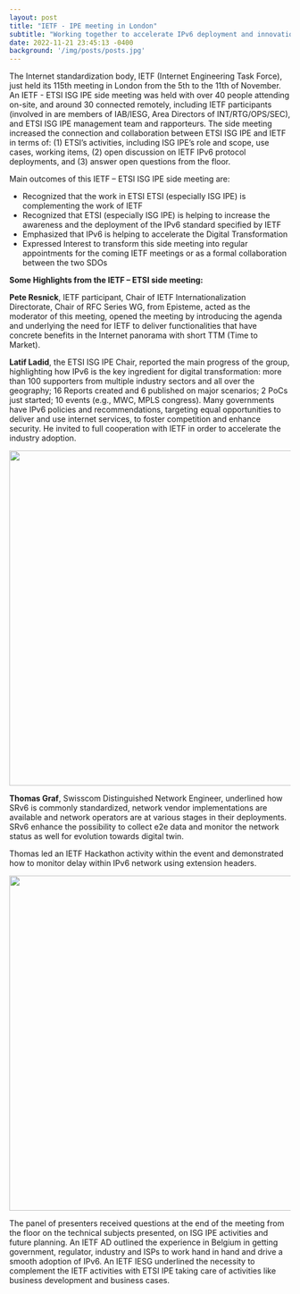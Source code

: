 ```yaml
---
layout: post
title: "IETF - IPE meeting in London"
subtitle: "Working together to accelerate IPv6 deployment and innovation"
date: 2022-11-21 23:45:13 -0400
background: '/img/posts/posts.jpg'
---
```


The Internet standardization body, IETF (Internet Engineering Task Force), just held its 115th meeting in London from the 5th to the 11th of November. An IETF - ETSI ISG IPE side meeting was held with over 40 people attending on-site, and around 30 connected remotely, including IETF participants (involved in are members of IAB/IESG, Area Directors of INT/RTG/OPS/SEC), and ETSI ISG IPE management team and rapporteurs. The side meeting increased the connection and collaboration between ETSI ISG IPE and IETF in terms of: (1) ETSI’s activities, including ISG IPE’s role and scope, use cases, working items, (2) open discussion on IETF IPv6 protocol deployments, and (3) answer open questions from the floor.

Main outcomes of this IETF – ETSI ISG IPE side meeting are:

- Recognized that the work in ETSI ETSI (especially ISG IPE) is complementing the work of IETF
- Recognized that ETSI (especially ISG IPE) is helping to increase the awareness and the deployment of the IPv6 standard specified by IETF
- Emphasized that IPv6 is helping to accelerate the Digital Transformation
- Expressed Interest to transform this side meeting into regular appointments for the coming IETF meetings or as a formal collaboration between the two SDOs

**Some Highlights from the IETF – ETSI side meeting:**

**Pete Resnick**, IETF participant, Chair of IETF Internationalization Directorate, Chair of RFC Series WG, from Episteme, acted as the moderator of this meeting, opened the meeting by introducing the agenda and underlying the need for IETF to deliver functionalities that have concrete benefits in the Internet panorama with short TTM (Time to Market).

**Latif Ladid**, the ETSI ISG IPE Chair, reported the main progress of the group, highlighting how IPv6 is the key ingredient for digital transformation: more than 100 supporters from multiple industry sectors and all over the geography; 16 Reports created and 6 published on major scenarios; 2 PoCs just started; 10 events (e.g., MWC, MPLS congress). Many governments have IPv6 policies and recommendations, targeting equal opportunities to deliver and use internet services, to foster competition and enhance security. He invited to full cooperation with IETF in order to accelerate the industry adoption.

<p align="center">
  <img style="width:600px;max-width:100%" src="/img/posts/IPE-IETF-ETSI-meeting-blogpost-image-1.png">
</p>

**Thomas Graf**, Swisscom Distinguished Network Engineer, underlined how SRv6 is commonly standardized, network vendor implementations are available and network operators are at various stages in their deployments. SRv6 enhance the possibility to collect e2e data and monitor the network status as well for evolution towards digital twin.

Thomas led an IETF Hackathon activity within the event and demonstrated how to monitor delay within IPv6 network using extension headers.

<p align="center">
  <img style="width:600px;max-width:100%" src="/img/posts/IPE-IETF-ETSI-meeting-blogpost-image-2.png">
</p>

The panel of presenters received questions at the end of the meeting from the floor on the technical subjects presented, on ISG IPE activities and future planning. An IETF AD outlined the experience in Belgium in getting government, regulator, industry and ISPs to work hand in hand and drive a smooth adoption of IPv6. An IETF IESG underlined the necessity to complement the IETF activities with ETSI IPE taking care of activities like business development and business cases.

